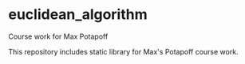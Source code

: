 euclidean_algorithm
===================

Course work for Max Potapoff

This repository includes static library for Max's Potapoff course work. 
